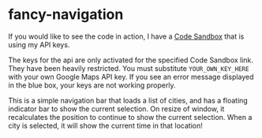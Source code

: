 # fancy-navigation
If you would like to see the code in action, I have a [Code Sandbox](https://llexl.csb.app/) that is using my API keys.

The keys for the api are only activated for the specified Code Sandbox link. They have been heavily restricted. You must substitute `YOUR_OWN_KEY_HERE` with your own Google Maps API key. If you see an error message displayed in the blue box, your keys are not working properly. 

This is a simple navigation bar that loads a list of cities, and has a floating indicator bar to show the current selection. On resize of window, it recalculates the position to continue to show the current selection.
When a city is selected, it will show the current time in that location!
